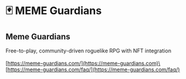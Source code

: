 # 🃏 MEME Guardians

## Meme Guardians

Free-to-play, community-driven roguelike RPG with NFT integration\
\
[https://meme-guardians.com/](https://meme-guardians.com)\
[https://meme-guardians.com/faq/](https://meme-guardians.com/faq/)
